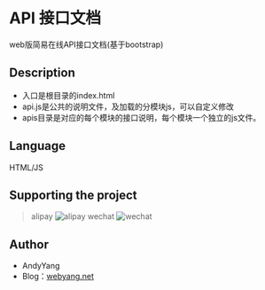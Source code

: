 # API 接口文档
web版简易在线API接口文档(基于bootstrap)


## Description
* 入口是根目录的index.html
* api.js是公共的说明文件，及加载的分模块js，可以自定义修改
* apis目录是对应的每个模块的接口说明，每个模块一个独立的js文件。

## Language
HTML/JS

## Supporting the project
> alipay
![alipay](http://www.webyang.net/Public/index/img/zfbqrcode_new.png)
> wechat
![wechat](http://www.webyang.net/Public/images/wxzf.jpg)

## Author
* AndyYang
* Blog：[webyang.net](http://www.webyang.net)
